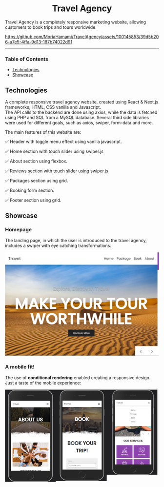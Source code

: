 <div id="header" align="center">
    <h1>Travel Agency</h1>
</div>

Travel Agency is a completely responsive marketing website, allowing customers to book trips and tours worldwide.

https://github.com/MoriaHamami/TravelAgency/assets/100145853/39d5b206-a7e5-4ffa-9d13-187b74022d91

___


### Table of Contents
- [Technologies](#technologies)
- [Showcase](#showcase)

## Technologies

A complete responsive travel agency website, created using React & Next.js frameworks, HTML, CSS vanilla and Javascript.  
The API calls to the backend are done using axios, while the data is fetched using PHP and SQL from a MySQL database.
Several third side libraries were used for different goals, such as axios, swiper, form-data and more.

The main features of this website are:

✅ Header with toggle menu effect using vanilla javascript.

✅ Home section with touch slider using swiper.js

✅ About section using flexbox.

✅ Reviews section with touch slider using swiper.js

✅ Packages section using grid.

✅ Booking form section.

✅ Footer section using grid.

## Showcase

### Homepage
The landing page, in which the user is introduced to the travel agency, includes a swiper with eye catching transformations.

![Homepage image](src/imgs/readme1.png "Home-page")

### A mobile fit!
The use of **conditional rendering** enabled creating a responsive design. Just a taste of the mobile experience:

<img src="src/imgs/readme2.png" width="33%" style="float: left"/><img src="src/imgs/readme3.png" width="33%" style="float: left;"/><img src="src/imgs/readme4.png" width="33%" style="float: left;"/>


